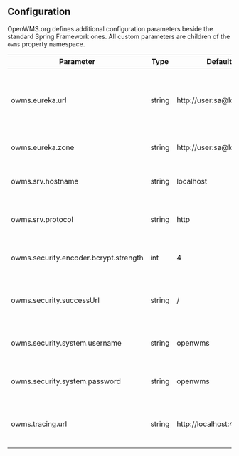 ## Configuration
OpenWMS.org defines additional configuration parameters beside the standard Spring Framework ones. All custom parameters are children of the
`owms` property namespace.

| Parameter                             |Type|Default profile value| Description                                                                            |
|---------------------------------------|----|---------------------|----------------------------------------------------------------------------------------|
| owms.eureka.url                       |string|http://user:sa@localhost:8761| The base URL of the running Eureka service discovery server, inclusive schema and port |
| owms.eureka.zone                      |string|http://user:sa@localhost:8761/eureka/| The full Eureka registration endpoint URL                                              |
| owms.srv.hostname                     |string|localhost| The hostname the service' is accessible from Eureka clients                            |
| owms.srv.protocol                     |string|http| The protocol the service' is accessible from Eureka clients                            |  
| owms.security.encoder.bcrypt.strength |int|4| The encryption strength used for BCrypt encryption                                     |
| owms.security.successUrl              |string|/| The URL where the UAA service shall redirect after successful authorization            |
| owms.security.system.username         |string|openwms| The name of the system user with all privileges                                        |
| owms.security.system.password         |string|openwms| The password of the system user with all privileges                                    |
| owms.tracing.url                      |string|http://localhost:4317| The url where the OpenTelementry service accepts traces                                |
